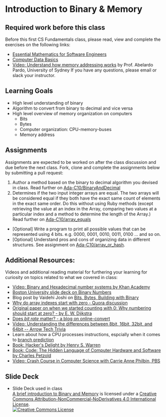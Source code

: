 # Introduction to Binary & Memory
## Required work before this class
Before this first CS Fundamentals class, please read, view and complete the exercises on the following links:
  + [Essential Mathematics for Software Engineers](https://github.com/Ada-Developers-Academy/textbook-curriculum/blob/master/04-cs-fundamentals/classroom/Essential%20Mathematics.md)
  + [Computer Data Basics](https://docs.google.com/document/d/1g-Dxn1rVTChBs9ZZSOgmohjP_RoWNyPJTE-m_n35aZ0/edit)
  + [Video: Understand how memory addressing works](https://www.youtube.com/watch?v=F0Ri2TpRBBg) by Prof. Abelardo Pardo, University of Sydney
If you have any questions, please email or slack your instructor.

## Learning Goals
+ High level understanding of binary
+ Algorithm to convert from binary to decimal and vice versa
+ High level overview of memory organization on computers
  + Bits
  + Bytes
  + Computer organization: CPU-memory-buses
  + Memory address


## Assignments
Assignments are expected to be worked on after the class discussion and due before the next class.
Fork, clone and complete the assignments below by submitting a pull request:
1. Author a method based on the binary to decimal algorithm you devised in class. Read further on [Ada-C10/BinaryAndDecimal](https://github.com/Ada-C10/BinaryAndDecimal)
2. Determines if the two input integer arrays are equal. The two arrays will be considered equal if they both have the exact same count of elements in the exact same order. Do this without using Ruby methods (except retrieving the value at an index in the Array, comparing two values at a particular index and a method to determine the length of the Array.) Read further on [Ada-C10/array_equals](https://github.com/Ada-C10/array_equals)
- [Optional] Write a program to print all possible values that can be represented using 4 bits. e.g. 0000, 0001, 0010, 0011, 0100 ... and so on.
- [Optional] Understand pros and cons of organizing data in different structures. See assignment on [Ada-C10/array_or_hash](https://github.com/Ada-C10/array_or_hash).

## Additional Resources:
Videos and additional reading material for furthering your learning for curiosity on topics related to what we covered in class:
   + [Video: Binary and Hexadecimal number systems by Khan Academy](https://www.khanacademy.org/math/algebra-home/alg-intro-to-algebra/algebra-alternate-number-bases/v/number-systems-introduction)
   + [Boston University slide deck on Binary Numbers](http://www.cs.bu.edu/courses/cs101/old/2013spring/slides/CS101.03.BinaryNumbers.ppt.pdf)
   + Blog post by Vaidehi Joshi on [Bits, Bytes, Building with Binary](https://medium.com/basecs/bits-bytes-building-with-binary-13cb4289aafa)
   + [Why do array indexes start with zero - Quora discussion](https://www.quora.com/Why-do-array-indexes-start-with-0-zero-in-many-programming-languages)
   + [Original paper on when we started counting with 0: Why numbering should start at zero? - by E. W. Dijkstra](https://www.cs.utexas.edu/users/EWD/transcriptions/EWD08xx/EWD831.html)
   + [Does *bit rate* matter? - a blog on online-convert](http://blog.online-convert.com/does-bit-rate-matter-test-yourself-audio-examples/)
   + [Video: Understanding the differences between 8bit, 16bit, 32bit, and 64bit -- Arrow Tech Trivia](https://www.youtube.com/watch?v=_SkpnG571z8)
   + Learn about how a CPU processes instructions, espcially when it comes to [branch prediction](https://danluu.com/branch-prediction/)
   + [Book: Hacker's Delight by Henry S. Warren](https://www.amazon.com/Hackers-Delight-2nd-Henry-Warren/dp/0321842685)
   + [Book: Code: The Hidden Language of Computer Hardware and Software by Charles Petzold](https://www.amazon.com/Code-Language-Computer-Hardware-Software/dp/0735611319)
   + [Video: Crash Course in Computer Science with Carrie Anne Philbin, PBS](https://www.youtube.com/playlist?list=PL8dPuuaLjXtNlUrzyH5r6jN9ulIgZBpdo)

## Slide Deck
+ Slide Deck used in class</br>
<span xmlns:dct="http://purl.org/dc/terms/" property="dct:title"><a href="https://drive.google.com/file/d/0B__DV26QHsH4YzhFWFVnbEp2akU/view?usp=sharing">A brief introduction to Binary and Memory</a></span> is licensed under a <a rel="license" href="http://creativecommons.org/licenses/by-nc-nd/4.0/">Creative Commons Attribution-NonCommercial-NoDerivatives 4.0 International License</a>.</br>
<a rel="license" href="http://creativecommons.org/licenses/by-nc-nd/4.0/"><img alt="Creative Commons License" style="border-width:0" src="https://i.creativecommons.org/l/by-nc-nd/4.0/88x31.png" /></a><br />
